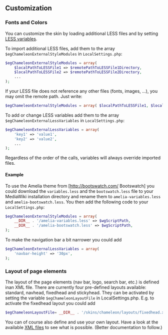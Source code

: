 ## Customization

### Fonts and Colors

You can customize the skin by loading additional LESS files and by setting [LESS variables](variables.md).

To import additional LESS files, add them to the array `$egChameleonExternalStyleModules` in `LocalSettings.php`:
```php
$egChameleonExternalStyleModules = array(
    $localPathToLESSFile1 => $remotePathToLESSFile1Directory,
    $localPathToLESSFile2 => $remotePathToLESSFile2Directory,
    ...
);
```

If your LESS file does not reference any other files (fonts, images, ...), you may omit the remote path. Just write:
```php
$egChameleonExternalStyleModules = array( $localPathToLESSFile1, $localPathToLESSFile2, ... );
```


To add or change LESS variables add them to the array `$egChameleonExternalLessVariables` in `LocalSettings.php`:
```php
$egChameleonExternalLessVariables = array(
    'key1' => 'value1',
    'key2' => 'value2',
    ...
);
```

Regardless of the order of the calls, variables will always override imported files.

#### Example

To use the Amelia theme from [http://bootswatch.com/ Bootswatch] you could download the `variables.less` and the `bootswatch.less` file to your MediaWiki installation directory and rename them to `amelia-variables.less` and `amelia-bootswatch.less`. You then add the following code to your `LocalSettings.php`:
```php
$egChameleonExternalStyleModules = array(
    __DIR__ . '/amelia-variables.less' => $wgScriptPath,
    __DIR__ . '/amelia-bootswatch.less' => $wgScriptPath,
);
```

To make the navigation bar a bit narrower you could add
```php
$egChameleonExternalLessVariables = array(
    'navbar-height' => '30px',
);
```

### Layout of page elements

The layout of the page elements (nav bar, logo, search bar, etc.) is defined inan XML file. There are currently four pre-defined layouts available: standard, navhead, fixedhead and stickyhead. They can be activated by setting the variable `$egChameleonLayoutFile` in LocalSettings.php. E.g. to activate the fixedhead layout you could add
```php
$egChameleonLayoutFile= __DIR__ . '/skins/chameleon/layouts/fixedhead.xml';
```

You can of course also define and use your own layout. Have a look at the available [XML files](../layouts) to see what is possible. (Better documentation to follow.)

